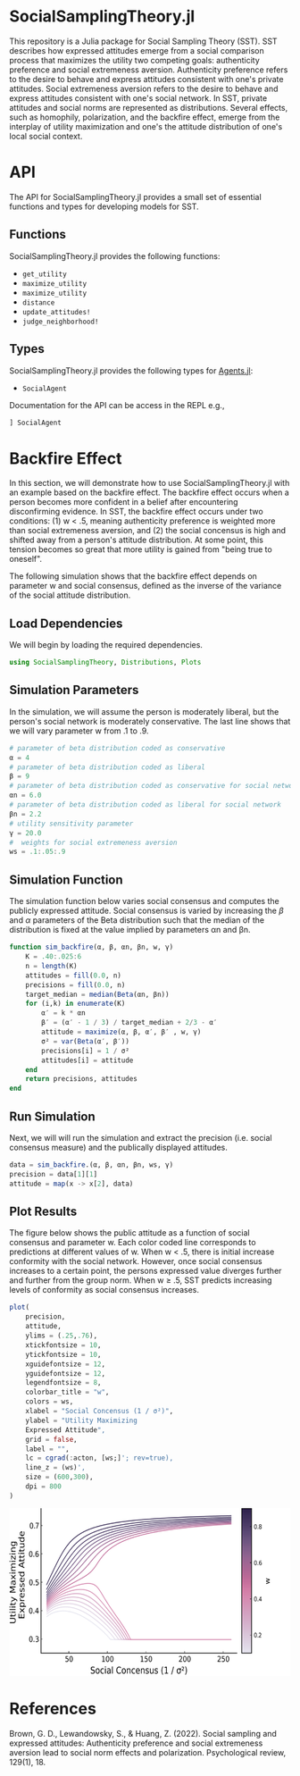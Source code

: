 # SocialSamplingTheory.jl

This repository is a Julia package for Social Sampling Theory (SST). SST describes how expressed 
attitudes emerge from a social comparison process that maximizes the utility two competing goals: authenticity preference and social extremeness aversion. Authenticity preference refers to the desire to behave and express attitudes consistent with one's private attitudes. Social extremeness aversion refers to the desire to behave and express attitudes consistent with one's social network. In SST, private attitudes and social norms are represented as distributions. Several effects, such as homophily, polarization, and the backfire effect, emerge from the interplay of utility maximization and one's the attitude distribution of one's local social context. 

# API

The API for SocialSamplingTheory.jl provides a small set of essential functions and types 
for developing models for SST. 

## Functions

SocialSamplingTheory.jl provides the following functions:

- `get_utility`
- `maximize_utility`
- `maximize_utility`
- `distance`
- `update_attitudes!`
- `judge_neighborhood!`

## Types 

SocialSamplingTheory.jl provides the following types for [Agents.jl](https://github.com/JuliaDynamics/Agents.jl):

- `SocialAgent`

Documentation for the API can be access in the REPL e.g.,

```julia 
] SocialAgent
```

# Backfire Effect 

In this section, we will demonstrate how to use SocialSamplingTheory.jl with an example based on the backfire effect. The backfire effect occurs when a person becomes more confident in a belief after encountering disconfirming evidence. In SST, the backfire effect occurs under two conditions: (1) w < .5, meaning authenticity preference is weighted more than social extremeness aversion, and (2) the social concensus is high and shifted away from a person's attitude distribution. At some point, this tension becomes so great that more utility is gained from "being true to oneself". 

The following simulation shows that the backfire effect depends on parameter w and social consensus, defined as the inverse of the variance of the social attitude distribution. 

## Load Dependencies

We will begin by loading the required dependencies. 

```julia 
using SocialSamplingTheory, Distributions, Plots
```

## Simulation Parameters 

In the simulation, we will assume the person is moderately liberal, but the person's social network is moderately conservative. The last line shows that we will vary parameter w from .1 to .9.

```julia 
# parameter of beta distribution coded as conservative
α = 4
# parameter of beta distribution coded as liberal 
β = 9
# parameter of beta distribution coded as conservative for social network
αn = 6.0
# parameter of beta distribution coded as liberal for social network 
βn = 2.2
# utility sensitivity parameter 
γ = 20.0
#  weights for social extremeness aversion
ws = .1:.05:.9
```
## Simulation Function 

The simulation function below varies social consensus and computes the publicly expressed attitude. Social consensus is varied by increasing the $\beta$ and $\alpha$ parameters of the Beta distribution such that the
median of the distribution is fixed at the value implied by parameters αn and βn. 

```julia 
function sim_backfire(α, β, αn, βn, w, γ)
    K = .40:.025:6
    n = length(K)
    attitudes = fill(0.0, n)
    precisions = fill(0.0, n)
    target_median = median(Beta(αn, βn))
    for (i,k) in enumerate(K)
        α′ = k * αn
        β′ = (α′ - 1 / 3) / target_median + 2/3 - α′
        attitude = maximize(α, β, α′, β′ , w, γ)
        σ² = var(Beta(α′, β′))
        precisions[i] = 1 / σ²
        attitudes[i] = attitude
    end
    return precisions, attitudes
end
```

## Run Simulation 

Next, we will will run the simulation and extract the precision (i.e. social consensus measure) and the publically displayed attitudes. 

```julia 
data = sim_backfire.(α, β, αn, βn, ws, γ)
precision = data[1][1]
attitude = map(x -> x[2], data)
```

## Plot Results 

The figure below shows the public attitude as a function of social consensus and parameter w. Each color coded line corresponds to predictions at different values of w. When w < .5, there is initial increase conformity with the social network. However, once social consensus increases to a certain point, the persons expressed value diverges further and further from the group norm. When w ≥ .5, SST predicts increasing levels of conformity as social consensus increases. 

```julia 
plot(
    precision,
    attitude,
    ylims = (.25,.76),
    xtickfontsize = 10,
    ytickfontsize = 10,
    xguidefontsize = 12,
    yguidefontsize = 12,
    legendfontsize = 8,
    colorbar_title = "w",
    colors = ws,
    xlabel = "Social Concensus (1 / σ²)",
    ylabel = "Utility Maximizing 
    Expressed Attitude",
    grid = false,
    label = "",
    lc = cgrad(:acton, [ws;]'; rev=true),
    line_z = (ws)',
    size = (600,300),
    dpi = 800
)
```

<img src="examples/backfire.png" alt="drawing" width="600" height = "300"/>

# References

Brown, G. D., Lewandowsky, S., & Huang, Z. (2022). Social sampling and expressed attitudes: 
Authenticity preference and social extremeness aversion lead to social norm effects and polarization. Psychological review, 129(1), 18.